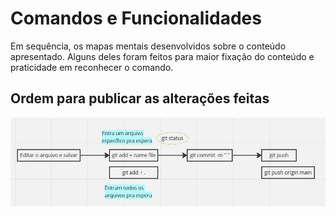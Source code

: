 # Comandos e Funcionalidades #

Em sequência, os mapas mentais desenvolvidos sobre o conteúdo apresentado. Alguns deles foram feitos para maior fixação do conteúdo e praticidade em reconhecer o comando.

<head>

## Ordem para publicar as alterações feitas ##
<img src="/Resumos/img/ordem.jpg">

</head>

<body> 



</body>